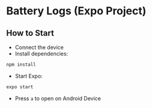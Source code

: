 # Battery Logs (Expo Project)

## How to Start

- Connect the device
- Install dependencies:

```bash
npm install
```

- Start Expo:

```bash
expo start
```

- Press `a` to open on Android Device
